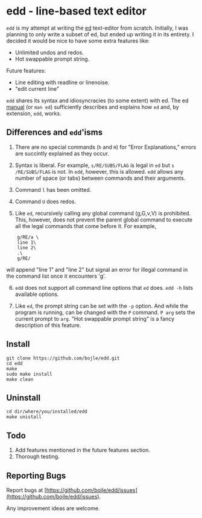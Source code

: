# edd - line-based text editor

`edd` is my attempt at writing the [ed](https://www.gnu.org/software/ed/) text-editor from scratch. 
Initially, I was planning to only write a subset of ed, but ended up writing
it in its entirety. I decided it would
be nice to have some extra features like:

* Unlimited undos and redos.
* Hot swappable prompt string.

Future features:

* Line editing with readline or linenoise.
* "edit current line" 

`edd` shares its syntax and idiosyncracies (to some extent) with ed. The ed
[manual](https://www.gnu.org/software/ed/manual/ed_manual.html) (or `man ed`)
sufficiently describes and explains how `ed` and, by extension, `edd`, works. 

## Differences and `edd`'isms

1. There are no special commands (`h` and `H`) for "Error Explanations," errors
are succintly explained as they occur.

2. Syntax is liberal. For example,
	`s/RE/SUBS/FLAG`
is legal in `ed` but 
	`s /RE/SUBS/FLAG`
is not. In `edd`, however, this is allowed. `edd` allows any number of space (or
tabs) between commands and their arguments.

3. Command `l` has been omitted.

4. Command `U` does redos.

5. Like `ed`, recursively calling any global command (g,G,v,V) is prohibited.
   This, however, does not prevent the parent global command to execute all the 
legal commands that come before it. For example,
```
	g/RE/a \
	line 1\
	line 2\
	.\
	g/RE/
```
will append "line 1" and "line 2" but signal an error for illegal command in the
command list once it encounters 'g'.

6. `edd` does not support all command line options that `ed` does. `edd -h`
   lists available options.

7. Like `ed`, the prompt string can be set with the `-p` option. And while the
   program is running, can be changed with the `P` command. `P arg` sets the 
current prompt to `arg`. "Hot swappable prompt string" is a fancy description of
this feature.

## Install 

```
git clone https://github.com/bojle/edd.git
cd edd
make
sudo make install
make clean
```

## Uninstall

```
cd dir/where/you/installed/edd
make unistall
```

## Todo

1. Add features mentioned in the future features section.
2. Thorough testing.

## Reporting Bugs

Report bugs at [https://github.com/bojle/edd/issues](https://github.com/bojle/edd/issues).

Any improvement ideas are welcome.
